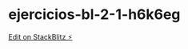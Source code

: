 # ejercicios-bl-2-1-h6k6eg

[Edit on StackBlitz ⚡️](https://stackblitz.com/edit/ejercicios-bl-2-1-h6k6eg)